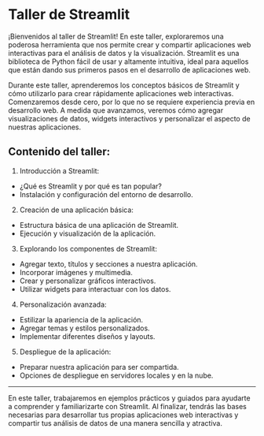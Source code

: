 # Taller de Streamlit

¡Bienvenidos al taller de Streamlit! En este taller, exploraremos una poderosa herramienta que nos permite crear y compartir aplicaciones web interactivas para el análisis de datos y la visualización. Streamlit es una biblioteca de Python fácil de usar y altamente intuitiva, ideal para aquellos que están dando sus primeros pasos en el desarrollo de aplicaciones web.

Durante este taller, aprenderemos los conceptos básicos de Streamlit y cómo utilizarlo para crear rápidamente aplicaciones web interactivas. Comenzaremos desde cero, por lo que no se requiere experiencia previa en desarrollo web. A medida que avanzamos, veremos cómo agregar visualizaciones de datos, widgets interactivos y personalizar el aspecto de nuestras aplicaciones.

## Contenido del taller:

1. Introducción a Streamlit:

- ¿Qué es Streamlit y por qué es tan popular?
- Instalación y configuración del entorno de desarrollo.

2. Creación de una aplicación básica:

- Estructura básica de una aplicación de Streamlit.
- Ejecución y visualización de la aplicación.

3. Explorando los componentes de Streamlit:

- Agregar texto, títulos y secciones a nuestra aplicación.
- Incorporar imágenes y multimedia.
- Crear y personalizar gráficos interactivos.
- Utilizar widgets para interactuar con los datos.

4. Personalización avanzada:

- Estilizar la apariencia de la aplicación.
- Agregar temas y estilos personalizados.
- Implementar diferentes diseños y layouts.

5. Despliegue de la aplicación:

- Preparar nuestra aplicación para ser compartida.
- Opciones de despliegue en servidores locales y en la nube.

--------
En este taller, trabajaremos en ejemplos prácticos y guiados para ayudarte a comprender y familiarizarte con Streamlit. Al finalizar, tendrás las bases necesarias para desarrollar tus propias aplicaciones web interactivas y compartir tus análisis de datos de una manera sencilla y atractiva.

